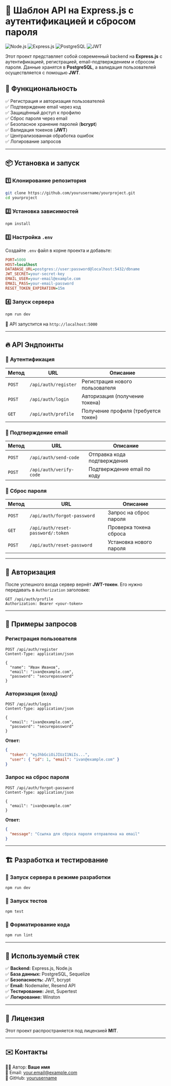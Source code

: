 # 🚀 Шаблон API на Express.js с аутентификацией и сбросом пароля

![Node.js](https://img.shields.io/badge/Node.js-18.x-green?style=flat-square&logo=node.js)
![Express.js](https://img.shields.io/badge/Express.js-4.x-black?style=flat-square&logo=express)
![PostgreSQL](https://img.shields.io/badge/PostgreSQL-14.x-blue?style=flat-square&logo=postgresql)
![JWT](https://img.shields.io/badge/JWT-Authorization-orange?style=flat-square&logo=jsonwebtokens)

Этот проект представляет собой современный backend на **Express.js** с аутентификацией, регистрацией, email-подтверждением и сбросом пароля. Данные хранятся в **PostgreSQL**, а валидация пользователей осуществляется с помощью **JWT**.

## 📌 Функциональность
✅ Регистрация и авторизация пользователей  
✅ Подтверждение email через код  
✅ Защищённый доступ к профилю  
✅ Сброс пароля через email  
✅ Безопасное хранение паролей (**bcrypt**)  
✅ Валидация токенов (**JWT**)  
✅ Централизованная обработка ошибок  
✅ Логирование запросов  

---

## 📦 Установка и запуск

### 1️⃣ Клонирование репозитория
```sh
git clone https://github.com/yourusername/yourproject.git
cd yourproject
```

### 2️⃣ Установка зависимостей
```sh
npm install
```

### 3️⃣ Настройка `.env`
Создайте `.env` файл в корне проекта и добавьте:
```ini
PORT=5000
HOST=localhost
DATABASE_URL=postgres://user:password@localhost:5432/dbname
JWT_SECRET=your-secret-key
EMAIL_USER=your-email@example.com
EMAIL_PASS=your-email-password
RESET_TOKEN_EXPIRATION=15m
```

### 4️⃣ Запуск сервера
```sh
npm run dev
```
📌 API запустится на `http://localhost:5000`

---

## 🔥 API Эндпоинты

### 📌 **Аутентификация**
| Метод  | URL                        | Описание                      |
|--------|---------------------------|-------------------------------|
| `POST` | `/api/auth/register`       | Регистрация нового пользователя |
| `POST` | `/api/auth/login`          | Авторизация (получение токена) |
| `GET`  | `/api/auth/profile`        | Получение профиля (требуется токен) |

### 📌 **Подтверждение email**
| Метод  | URL                        | Описание                        |
|--------|---------------------------|---------------------------------|
| `POST` | `/api/auth/send-code`      | Отправка кода подтверждения     |
| `POST` | `/api/auth/verify-code`    | Подтверждение email по коду     |

### 📌 **Сброс пароля**
| Метод  | URL                        | Описание                          |
|--------|---------------------------|----------------------------------|
| `POST` | `/api/auth/forgot-password` | Запрос на сброс пароля            |
| `GET`  | `/api/auth/reset-password/:token` | Проверка токена сброса         |
| `POST` | `/api/auth/reset-password` | Установка нового пароля          |

---

## 🔑 Авторизация

После успешного входа сервер вернёт **JWT-токен**. Его нужно передавать в `Authorization` заголовке:

```http
GET /api/auth/profile
Authorization: Bearer <your-token>
```

---

## 📡 Примеры запросов

### Регистрация пользователя
```http
POST /api/auth/register
Content-Type: application/json

{
  "name": "Иван Иванов",
  "email": "ivan@example.com",
  "password": "securepassword"
}
```

### Авторизация (вход)
```http
POST /api/auth/login
Content-Type: application/json

{
  "email": "ivan@example.com",
  "password": "securepassword"
}
```
**Ответ:**
```json
{
  "token": "eyJhbGciOiJIUzI1NiIs...",
  "user": { "id": 1, "email": "ivan@example.com" }
}
```

### Запрос на сброс пароля
```http
POST /api/auth/forgot-password
Content-Type: application/json

{
  "email": "ivan@example.com"
}
```
**Ответ:**
```json
{
  "message": "Ссылка для сброса пароля отправлена на email"
}
```

---

## 🏗 Разработка и тестирование

### 🔹 Запуск сервера в режиме разработки
```sh
npm run dev
```

### 🔹 Запуск тестов
```sh
npm test
```

### 🔹 Форматирование кода
```sh
npm run lint
```

---

## 📌 Используемый стек
✅ **Backend:** Express.js, Node.js  
✅ **База данных:** PostgreSQL, Sequelize  
✅ **Безопасность:** JWT, bcrypt  
✅ **Email:** Nodemailer, Resend API  
✅ **Тестирование:** Jest, Supertest  
✅ **Логирование:** Winston  

---

## 📜 Лицензия
Этот проект распространяется под лицензией **MIT**.

---

## ✉️ Контакты
👨‍💻 Автор: **Ваше имя**  
📧 Email: [your.email@example.com](mailto:your.email@example.com)  
📌 GitHub: [yourusername](https://github.com/yourusername)  

